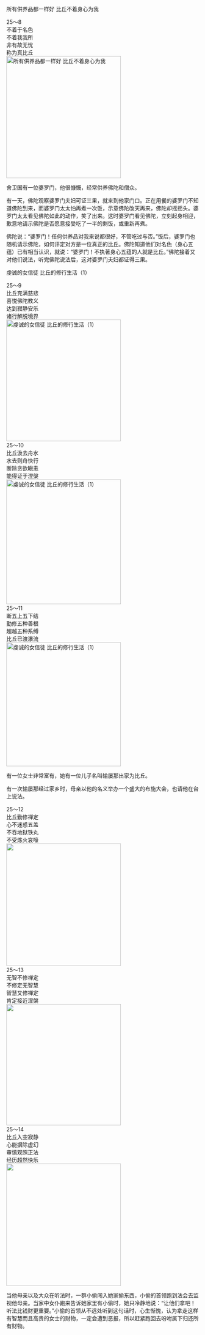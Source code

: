 所有供养品都一样好 比丘不着身心为我

<div class="e2">
<div>
25～8<br>
 不着于名色<br>
 不着我我所<br>
 非有故无忧<br>
 称为真比丘
</div>
<img src="images/fjj-92-1.jpg" width="300" height="319" alt="所有供养品都一样好 比丘不着身心为我"/>
</div>

舍卫国有一位婆罗门，他很慷慨，经常供养佛陀和僧众。

有一天，佛陀观察婆罗门夫妇可证三果，就来到他家门口。正在用餐的婆罗门不知道佛陀到来，而婆罗门太太怕再煮一次饭，示意佛陀改天再来，佛陀却摇摇头。婆罗门太太看见佛陀如此的动作，笑了出来。这时婆罗门看见佛陀，立刻起身相迎，歉意地请示佛陀是否愿意接受吃了一半的剩饭，或重新再煮。

佛陀说：“婆罗门！任何供养品对我来说都很好，不管吃过与否。”饭后，婆罗门也随机请示佛陀，如何评定对方是一位真正的比丘。佛陀知道他们对名色（身心五蕴）已有相当认识，就说：“婆罗门！不执著身心五蕴的人就是比丘。”佛陀接着又对他们说法，听完佛陀说法后，这对婆罗门夫妇都证得三果。

虔诚的女信徒 比丘的修行生活（1）

<div class="e2">
<div>
25～9<br>
 比丘充满慈悲<br>
 喜悦佛陀教义<br>
 达到寂静安乐<br>
 诸行解脱境界
</div>
<img src="images/fjj-92-2.jpg" width="300" height="318" alt="虔诚的女信徒 比丘的修行生活（1）"/>
</div>

<div class="e2">
<div>
25～10<br>
 比丘汲去舟水<br>
 水去则舟快行<br>
 断除贪欲瞋恚<br>
 能得证于涅槃
</div>
<img src="images/fjj-92-3.jpg" width="300" height="326" alt="虔诚的女信徒 比丘的修行生活（1）"/>
</div>

<div class="e2">
<div>
25～11<br>
 断五上五下结<br>
 勤修五种善根<br>
 超越五种系缚<br>
 比丘已渡瀑流
</div>
<img src="images/fjj-92-4.jpg" width="300" height="324" alt="虔诚的女信徒 比丘的修行生活（1）"/>
</div>

有一位女士非常富有，她有一位儿子名叫输屡那出家为比丘。

有一次输屡那经过家乡时，母亲以他的名义举办一个盛大的布施大会，也请他在台上说法。

<div class="e2">
<div>
25～12<br>
 比丘勤修禅定<br>
 心不迷惑五盖<br>
 不吞地狱铁丸<br>
 不受炼火哀嚎
</div>
<img src="images/fjj-92-5.jpg" width="300" height="320" alt=""/>
</div>

<div class="e2">
<div>
25～13<br>
 无智不修禅定<br>
 不修定无智慧<br>
 智慧又修禅定<br>
 肯定接近涅槃
</div>
<img src="images/fjj-92-6.jpg" width="300" height="317" alt=""/>
</div>

<div class="e2">
<div>
25～14<br>
 比丘入空寂静<br>
 心能摒除虚幻<br>
 审慎观照正法<br>
 经历超然快乐
</div>
<img src="images/fjj-92-7.jpg" width="300" height="320" alt=""/>
</div>

当他母亲以及大众在听法时，一群小偷闯入她家偷东西，小偷的首领跑到法会去监视他母亲。当家中女仆跑来告诉她家里有小偷时，她只冷静地说：“让他们拿吧！听法比钱财更重要。”小偷的首领从不远处听到这句话时，心生惭愧，认为拿走这样有智慧而且高贵的女士的财物，一定会遭到恶报，所以赶紧跑回去吩咐属下归还所有财物。
